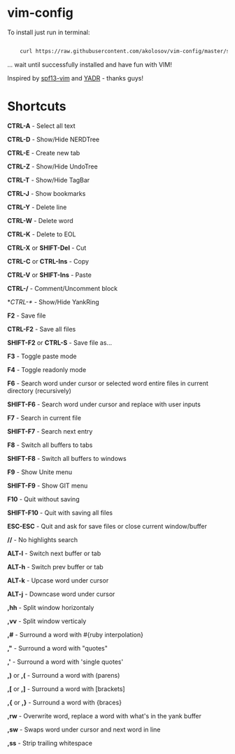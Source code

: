 vim-config
==========

To install just run in terminal:

```bash

    curl https://raw.githubusercontent.com/akolosov/vim-config/master/scripts/bootstrap.sh -L -o - | sh
```

... wait until successfully installed and have fun with VIM!

Inspired by [spf13-vim](http://vim.spf13.com/) and [YADR](http://skwp.github.io/dotfiles/) - thanks guys!


Shortcuts
=========

**CTRL-A** - Select all text

**CTRL-D** - Show/Hide NERDTree

**CTRL-E** - Create new tab

**CTRL-Z** - Show/Hide UndoTree

**CTRL-T** - Show/Hide TagBar

**CTRL-J** - Show bookmarks

**CTRL-Y** - Delete line

**CTRL-W** - Delete word

**CTRL-K** - Delete to EOL

**CTRL-X** or **SHIFT-Del** - Cut

**CTRL-C** or **CTRL-Ins** - Copy

**CTRL-V** or **SHIFT-Ins** - Paste

**CTRL-/** - Comment/Uncomment block

**CTRL-\** - Show/Hide YankRing

**F2** - Save file

**CTRL-F2** - Save all files

**SHIFT-F2** or **CTRL-S** - Save file as...

**F3** - Toggle paste mode

**F4** - Toggle readonly mode

**F6** - Search word under cursor or selected word entire files in current directory (recursively)

**SHIFT-F6** - Search word under cursor and replace with user inputs

**F7** - Search in current file

**SHIFT-F7** - Search next entry

**F8** - Switch all buffers to tabs

**SHIFT-F8** - Switch all buffers to windows

**F9** - Show Unite menu

**SHIFT-F9** - Show GIT menu

**F10** - Quit without saving

**SHIFT-F10** - Quit with saving all files

**ESC-ESC** - Quit and ask for save files or close current window/buffer

**//** - No highlights search

**ALT-l** - Switch next buffer or tab

**ALT-h** - Switch prev buffer or tab

**ALT-k** - Upcase word under cursor

**ALT-j** - Downcase word under cursor

**,hh** - Split window horizontaly

**,vv** - Split window verticaly

**,#** - Surround a word with #{ruby interpolation}

**,"** - Surround a word with "quotes"

**,'** - Surround a word with 'single quotes'

**,)** or **,(** - Surround a word with (parens)

**,[** or **,]** - Surround a word with [brackets]

**,{** or **,}** - Surround a word with {braces}

**,rw** - Overwrite word, replace a word with what's in the yank buffer

**,sw** - Swaps word under cursor and next word in line

**,ss** - Strip trailing whitespace
